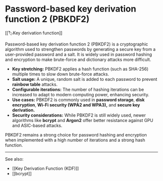 
# Password-based key derivation function 2 (PBKDF2)

[[🏷️Key derivation function]]

Password-based key derivation function 2 (PBKDF2) is a cryptographic algorithm used to strengthen passwords by generating a secure key from a user-provided password and a salt. It is widely used in password hashing and encryption to make brute-force and dictionary attacks more difficult.

- **Key stretching:** PBKDF2 applies a hash function (such as SHA-256) multiple times to slow down brute-force attacks.
- **Salt usage:** A unique, random salt is added to each password to prevent **rainbow table** attacks.
- **Configurable iterations:** The number of hashing iterations can be increased to adapt to modern computing power, enhancing security.
- **Use cases:** PBKDF2 is commonly used in **password storage**, **disk encryption**, **Wi-Fi security (WPA2 and WPA3),** and **secure key derivation.**
- **Security considerations:** While PBKDF2 is still widely used, newer algorithms like **bcrypt** and **Argon2** offer better resistance against GPU and ASIC-based attacks.

PBKDF2 remains a strong choice for password hashing and encryption when implemented with a high number of iterations and a strong hash function.

---

See also:

- [[Key Derivation Function (KDF)]]
- [[bcrypt]]

